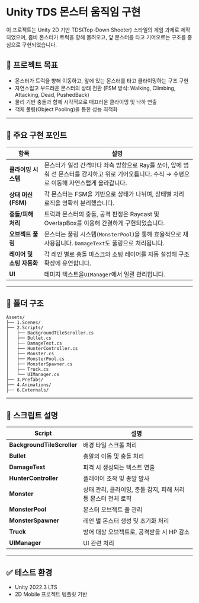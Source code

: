 # Unity TDS 몬스터 움직임 구현

이 프로젝트는 Unity 2D 기반 TDS(Top-Down Shooter) 스타일의 게임 과제로 제작되었으며, 좀비 몬스터가 트럭을 향해 몰려오고, 앞 몬스터를 타고 기어오르는 구조를 중심으로 구현되었습니다.

## 🎯 프로젝트 목표

-   몬스터가 트럭을 향해 이동하고, 앞에 있는 몬스터를 타고 클라이밍하는 구조 구현
-   자연스럽고 부드러운 몬스터의 상태 전환 (FSM 방식: Walking, Climbing, Attacking, Dead, PushedBack)
-   물리 기반 충돌과 함께 시각적으로 매끄러운 클라이밍 및 낙하 연출
-   객체 풀링(Object Pooling)을 통한 성능 최적화

---

## 🧠 주요 구현 포인트

| 항목                      | 설명                                                                                                                                             |
| ------------------------- | ------------------------------------------------------------------------------------------------------------------------------------------------ |
| **클라이밍 시스템**       | 몬스터가 일정 간격마다 좌측 방향으로 Ray를 쏘아, 앞에 멈춰 선 몬스터를 감지하고 위로 기어오릅니다. 수직 → 수평으로 이동해 자연스럽게 올라갑니다. |
| **상태 머신(FSM)**        | 각 몬스터는 FSM을 기반으로 상태가 나뉘며, 상태별 처리 로직을 명확히 분리했습니다.                                                                |
| **충돌/피해 처리**        | 트럭과 몬스터의 충돌, 공격 판정은 Raycast 및 OverlapBox를 이용해 간결하게 구현되었습니다.                                                        |
| **오브젝트 풀링**         | 몬스터는 풀링 시스템(`MonsterPool`)을 통해 효율적으로 재사용됩니다. `DamageText`도 풀링으로 처리됩니다.                                          |
| **레이어 및 소팅 자동화** | 각 레인 별로 충돌 마스크와 소팅 레이어를 자동 설정해 구조 확장에 유연합니다.                                                                     |
| **UI**                    | 데미지 텍스트을`UIManager`에서 일괄 관리합니다.                                                                                                  |

---

## 📁 폴더 구조

```
Assets/
├── 1.Scenes/
├── 2.Scripts/
│   ├── BackgroundTileScroller.cs
│   ├── Bullet.cs
│   ├── DamageText.cs
│   ├── HunterController.cs
│   ├── Monster.cs
│   ├── MonsterPool.cs
│   ├── MonsterSpawner.cs
│   ├── Truck.cs
│   └── UIManager.cs
├── 3.Prefabs/
├── 4.Animations/
├── 6.Externals/
```

---

## 📜 스크립트 설명

| Script                     | 설명                                                          |
| -------------------------- | ------------------------------------------------------------- |
| **BackgroundTileScroller** | 배경 타일 스크롤 처리                                         |
| **Bullet**                 | 총알의 이동 및 충돌 처리                                      |
| **DamageText**             | 피격 시 생성되는 텍스트 연출                                  |
| **HunterController**       | 플레이어 조작 및 총알 발사                                    |
| **Monster**                | 상태 관리, 클라이밍, 충돌 감지, 피해 처리 등 몬스터 전체 로직 |
| **MonsterPool**            | 몬스터 오브젝트 풀 관리                                       |
| **MonsterSpawner**         | 레인 별 몬스터 생성 및 초기화 처리                            |
| **Truck**                  | 방어 대상 오브젝트로, 공격받을 시 HP 감소                     |
| **UIManager**              | UI 관련 처리                                                  |

---

## ✅ 테스트 환경

-   Unity 2022.3 LTS
-   2D Mobile 프로젝트 템플릿 기반
